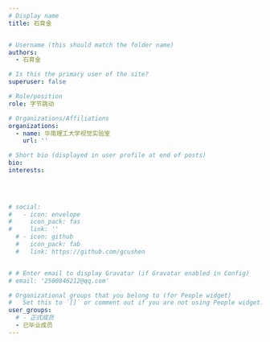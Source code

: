 ```yaml
---
# Display name
title: 石育金 


# Username (this should match the folder name)
authors:
  - 石育金 

# Is this the primary user of the site?
superuser: false

# Role/position
role: 字节跳动

# Organizations/Affiliations
organizations:
  - name: 华南理工大学视觉实验室
    url: ''

# Short bio (displayed in user profile at end of posts)
bio: 
interests:
  
  


# social:
#   - icon: envelope
#     icon_pack: fas
#     link: ''
  # - icon: github
  #   icon_pack: fab
  #   link: https://github.com/gcushen


# # Enter email to display Gravatar (if Gravatar enabled in Config)
# email: '2500846212@qq.com'

# Organizational groups that you belong to (for People widget)
#   Set this to `[]` or comment out if you are not using People widget.
user_groups:
  # - 正式成员
  - 已毕业成员
---
```

<!-- 阿里巴巴淘天集团工作。 -->



